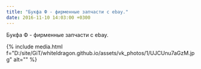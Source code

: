 ```yaml
---
title: "Букфа Ф - фирменные запчасти с ebay."
date: 2016-11-10 14:03:00 +0300
---
```


Букфа Ф - фирменные запчасти с ebay.

{% include media.html f="D:/site/GiT/whiteldragon.github.io/assets/vk_photos/1/UJCUnu7aGzM.jpg" alt="" %}
